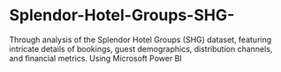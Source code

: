 # Splendor-Hotel-Groups-SHG-
Through analysis of  the Splendor Hotel Groups (SHG) dataset, featuring intricate details of bookings, guest demographics, distribution channels, and financial metrics.
Using Microsoft Power BI
